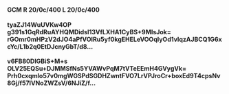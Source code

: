 #### GCM R 20/0c/400 L 20/0c/400
**tyaZJ14WuUVKw4OP**<br/>**g391s1GqRdRuAYHQMDidsI13VfLXHA1CyBS+9MIsJok=**<br/>**rGOmr0mHPzV2dJO4aPfVOIRu5yf0kgEHELeVOOqlyOd1vIqzAJBCQ1G6xcYc/L1b2q0EtDJcnyGbT/d8...**<br/><br/>
**v6FB80DlGBiS+M+s**<br/>**OLV25EQSu+DJMMSfNs5YVAWvPqM7tVTeEEmH4GVygVk=**<br/>**Prh0cxqmlo57v0mgWGSPdSGDHZwntFVO7LrVPJroCr+boxEd9T4cpsNv8Gj/f57IVNoZWZsV/6NJiZ/f...**
